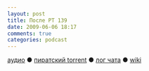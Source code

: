 ```yaml
---
layout: post
title: После РТ 139
date: 2009-06-06 18:17
comments: true
categories: podcast
---
```

[аудио](http://cdn.radio-t.com/rt139post.mp3) ● [пиратский torrent](http://pirates.radio-t.com/torrents/rt139post.mp3.torrent) ● [лог чата](http://chat.radio-t.com/logs/radio-t-139.html) ● [wiki](http://wiki.radio-t.com/%D0%9F%D0%BE%D1%81%D0%BB%D0%B5_%D0%A0%D0%A2_139)<audio src="http://cdn.radio-t.com/rt139post.mp3" preload="none">
